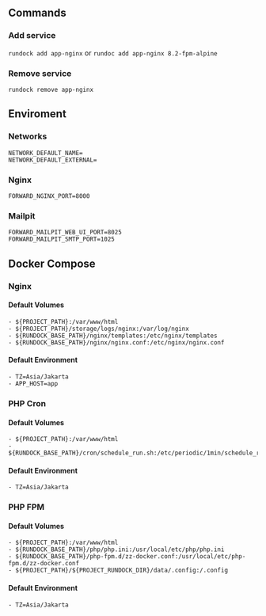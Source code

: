 ## Commands

### Add service
`rundock add app-nginx` or `rundoc add app-nginx 8.2-fpm-alpine`

### Remove service
`rundock remove app-nginx`




## Enviroment

### Networks
```
NETWORK_DEFAULT_NAME=
NETWORK_DEFAULT_EXTERNAL=
```

### Nginx
```
FORWARD_NGINX_PORT=8000
```

### Mailpit
```
FORWARD_MAILPIT_WEB_UI_PORT=8025
FORWARD_MAILPIT_SMTP_PORT=1025
```




## Docker Compose

### Nginx
#### Default Volumes
```
- ${PROJECT_PATH}:/var/www/html
- ${PROJECT_PATH}/storage/logs/nginx:/var/log/nginx
- ${RUNDOCK_BASE_PATH}/nginx/templates:/etc/nginx/templates
- ${RUNDOCK_BASE_PATH}/nginx/nginx.conf:/etc/nginx/nginx.conf
```
#### Default Environment
```
- TZ=Asia/Jakarta
- APP_HOST=app
```

### PHP Cron
#### Default Volumes
```
- ${PROJECT_PATH}:/var/www/html
- ${RUNDOCK_BASE_PATH}/cron/schedule_run.sh:/etc/periodic/1min/schedule_run.sh
```
#### Default Environment
```
- TZ=Asia/Jakarta
```

### PHP FPM
#### Default Volumes
```
- ${PROJECT_PATH}:/var/www/html
- ${RUNDOCK_BASE_PATH}/php/php.ini:/usr/local/etc/php/php.ini
- ${RUNDOCK_BASE_PATH}/php-fpm.d/zz-docker.conf:/usr/local/etc/php-fpm.d/zz-docker.conf
- ${PROJECT_PATH}/${PROJECT_RUNDOCK_DIR}/data/.config:/.config
```
#### Default Environment
```
- TZ=Asia/Jakarta
```
